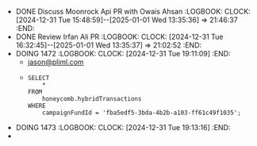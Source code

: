 - DONE Discuss Moonrock Api PR with Owais Ahsan
  :LOGBOOK:
  CLOCK: [2024-12-31 Tue 15:48:59]--[2025-01-01 Wed 13:35:36] =>  21:46:37
  :END:
- DONE Review Irfan Ali PR
  :LOGBOOK:
  CLOCK: [2024-12-31 Tue 16:32:45]--[2025-01-01 Wed 13:35:37] =>  21:02:52
  :END:
- DOING 1472
  :LOGBOOK:
  CLOCK: [2024-12-31 Tue 19:11:09]
  :END:
	- jason@pliml.com
	- ```apl
	  SELECT 
	      *
	  FROM
	      honeycomb.hybridTransactions
	  WHERE
	      campaignFundId = 'fba5edf5-3bda-4b2b-a103-ff61c49f1035';
	  ```
- DOING 1473
  :LOGBOOK:
  CLOCK: [2024-12-31 Tue 19:13:16]
  :END:
-